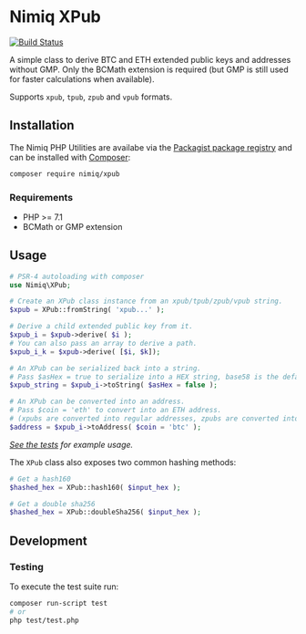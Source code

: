 # Nimiq XPub

[![Build Status](https://travis-ci.com/nimiq/php-xpub.svg?branch=master)](https://travis-ci.com/nimiq/php-xpub)

A simple class to derive BTC and ETH extended public keys and addresses without GMP.
Only the BCMath extension is required (but GMP is still used for faster calculations when available).

Supports `xpub`, `tpub`, `zpub` and `vpub` formats.

## Installation

The Nimiq PHP Utilities are availabe via the [Packagist package registry](https://packagist.org/packages/nimiq/xpub) and can be installed with [Composer](https://getcomposer.org):

```bash
composer require nimiq/xpub
```

### Requirements

* PHP >= 7.1
* BCMath or GMP extension

## Usage

```php
# PSR-4 autoloading with composer
use Nimiq\XPub;

# Create an XPub class instance from an xpub/tpub/zpub/vpub string.
$xpub = XPub::fromString( 'xpub...' );

# Derive a child extended public key from it.
$xpub_i = $xpub->derive( $i );
# You can also pass an array to derive a path.
$xpub_i_k = $xpub->derive( [$i, $k]);

# An XPub can be serialized back into a string.
# Pass $asHex = true to serialize into a HEX string, base58 is the default.
$xpub_string = $xpub_i->toString( $asHex = false );

# An XPub can be converted into an address.
# Pass $coin = 'eth' to convert into an ETH address.
# (xpubs are converted into regular addresses, zpubs are converted into segwit addresses.)
$address = $xpub_i->toAddress( $coin = 'btc' );
```

_[See the tests](test/test.php) for example usage._

The `XPub` class also exposes two common hashing methods:

```php
# Get a hash160
$hashed_hex = XPub::hash160( $input_hex );

# Get a double sha256
$hashed_hex = XPub::doubleSha256( $input_hex );
```

## Development

### Testing

To execute the test suite run:

```bash
composer run-script test
# or
php test/test.php
```

